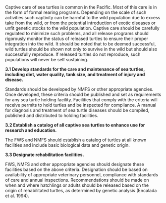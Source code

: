 Captive care of sea turtles is common in the Pacific. Most of this care is in the form of formal rearing programs. Depending on the scale of such activities such captivity can be harmful to the wild population due to excess take from the wild, or from the potential introduction of exotic diseases or unfit genetic stocks to the wild population. Captive care should be carefully regulated to minimize such problems, and all release programs should rigorously monitor the status of released turtles to ensure their proper integration into the wild. It should be noted that to be deemed successful, wild turtles should be shown not only to survive in the wild but should also successfully reproduce. If released turtles do not reproduce, such populations will never be self sustaining.

__3.1 Develop standards for the care and maintenance of sea turtles, including diet, water quality, tank size, and treatment of injury and disease.__

Standards should be developed by NMFS or other appropriate agencies. Once developed, these criteria should be published and set as requirements for any sea turtle holding facility.  Facilities that comply with the criteria will receive permits to hold turtles and be inspected for compliance. A manual for diagnosis and treatment of sea turtle diseases should be compiled, published and distributed to holding facilities.

__3.2 Establish a catalog of all captive sea turtles to enhance use for research and education.__

The FWS and NMFS should establish a catalog of turtles at all known facilities and include basic biological data and genetic origin.

__3.3 Designate rehabilitation facilities.__

FWS, NMFS and other appropriate agencies should designate these facilities based on the above criteria. Designation should be based on availability of appropriate veterinary personnel, compliance with standards of care and annual inspections. Recommendations should be made on when and where hatchlings or adults should be released based on the origin of rehabilitated turtles, as determined by genetic analysis (Encalada et al. 1994).


